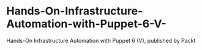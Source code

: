 # Hands-On-Infrastructure-Automation-with-Puppet-6-V-
Hands-On Infrastructure Automation with Puppet 6 (V), published by Packt 
